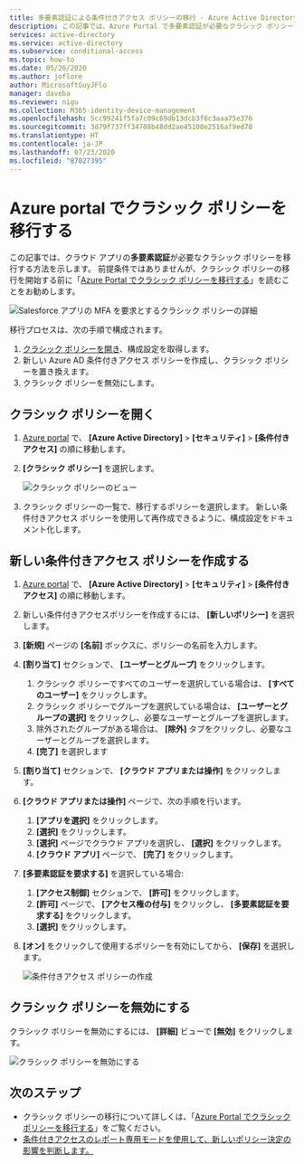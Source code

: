 ```yaml
---
title: 多要素認証による条件付きアクセス ポリシーの移行 - Azure Active Directory
description: この記事では、Azure Portal で多要素認証が必要なクラシック ポリシーを移行する方法を示します。
services: active-directory
ms.service: active-directory
ms.subservice: conditional-access
ms.topic: how-to
ms.date: 05/26/2020
ms.author: joflore
author: MicrosoftGuyJFlo
manager: daveba
ms.reviewer: nigu
ms.collection: M365-identity-device-management
ms.openlocfilehash: 5cc99241f5fa7c09c69db13dcb3f6c3aaa75e376
ms.sourcegitcommit: 3d79f737ff34708b48dd2ae45100e2516af9ed78
ms.translationtype: HT
ms.contentlocale: ja-JP
ms.lasthandoff: 07/23/2020
ms.locfileid: "87027395"
---
```

# <a name="migrate-a-classic-policy-in-the-azure-portal"></a>Azure portal でクラシック ポリシーを移行する

この記事では、クラウド アプリの**多要素認証**が必要なクラシック ポリシーを移行する方法を示します。 前提条件ではありませんが、クラシック ポリシーの移行を開始する前に「[Azure Portal でクラシック ポリシーを移行する](policy-migration.md)」を読むことをお勧めします。

![Salesforce アプリの MFA を要求とするクラシック ポリシーの詳細](./media/policy-migration/33.png)

移行プロセスは、次の手順で構成されます。

1. [クラシック ポリシーを開き](#open-a-classic-policy)、構成設定を取得します。
1. 新しい Azure AD 条件付きアクセス ポリシーを作成し、クラシック ポリシーを置き換えます。 
1. クラシック ポリシーを無効にします。

## <a name="open-a-classic-policy"></a>クラシック ポリシーを開く

1. [Azure portal](https://portal.azure.com) で、 **[Azure Active Directory]**  >  **[セキュリティ]**  >  **[条件付きアクセス]** の順に移動します。
1. **[クラシック ポリシー]** を選択します。

   ![クラシック ポリシーのビュー](./media/policy-migration-mfa/12.png)

1. クラシック ポリシーの一覧で、移行するポリシーを選択します。 新しい条件付きアクセス ポリシーを使用して再作成できるように、構成設定をドキュメント化します。

## <a name="create-a-new-conditional-access-policy"></a>新しい条件付きアクセス ポリシーを作成する

1. [Azure portal](https://portal.azure.com) で、 **[Azure Active Directory]**  >  **[セキュリティ]**  >  **[条件付きアクセス]** の順に移動します。
1. 新しい条件付きアクセスポリシーを作成するには、 **[新しいポリシー]** を選択します。
1. **[新規]** ページの **[名前]** ボックスに、ポリシーの名前を入力します。
1. **[割り当て]** セクションで、 **[ユーザーとグループ]** をクリックします。
   1. クラシック ポリシーですべてのユーザーを選択している場合は、 **[すべてのユーザー]** をクリックします。 
   1. クラシック ポリシーでグループを選択している場合は、 **[ユーザーとグループの選択]** をクリックし、必要なユーザーとグループを選択します。
   1. 除外されたグループがある場合は、 **[除外]** タブをクリックし、必要なユーザーとグループを選択します。 
   1. **[完了]** を選択します
1. **[割り当て]** セクションで、 **[クラウド アプリまたは操作]** をクリックします。
1. **[クラウド アプリまたは操作]** ページで、次の手順を行います。
   1. **[アプリを選択]** をクリックします。
   1. **[選択]** をクリックします。
   1. **[選択]** ページでクラウド アプリを選択し、 **[選択]** をクリックします。
   1. **[クラウド アプリ]** ページで、 **[完了]** をクリックします。
1. **[多要素認証を要求する]** を選択している場合:
   1. **[アクセス制御]** セクションで、 **[許可]** をクリックします。
   1. **[許可]** ページで、 **[アクセス権の付与]** をクリックし、 **[多要素認証を要求する]** をクリックします。
   1. **[選択]** をクリックします。
1. **[オン]** をクリックして使用するポリシーを有効にしてから、 **[保存]** を選択します。

   ![条件付きアクセス ポリシーの作成](./media/policy-migration-mfa/conditional-access-policy-migration.png)

## <a name="disable-the-classic-policy"></a>クラシック ポリシーを無効にする

クラシック ポリシーを無効にするには、 **[詳細]** ビューで **[無効]** をクリックします。

![クラシック ポリシーを無効にする](./media/policy-migration-mfa/14.png)

## <a name="next-steps"></a>次のステップ

- クラシック ポリシーの移行について詳しくは、「[Azure Portal でクラシック ポリシーを移行する](policy-migration.md)」をご覧ください。
- [条件付きアクセスのレポート専用モードを使用して、新しいポリシー決定の影響を判断します。](concept-conditional-access-report-only.md)